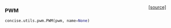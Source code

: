 <span style="float:right;">[[source]](https://github.com/avsecz/concise/blob/master/concise/utils/pwm.py#L14)</span>
### PWM

```python
concise.utils.pwm.PWM(pwm, name=None)
```
